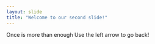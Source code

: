 ```yaml
---
layout: slide
title: "Welcome to our second slide!"
---
```

Once is more than enough
Use the left arrow to go back!